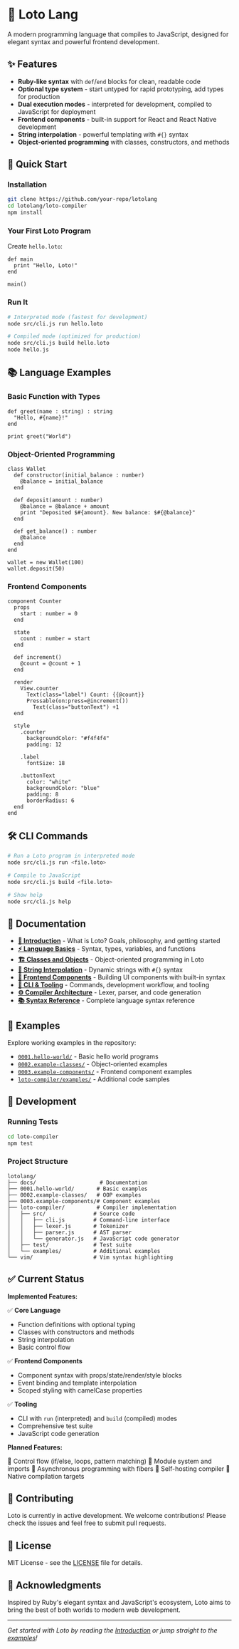 # 🚀 Loto Lang

A modern programming language that compiles to JavaScript, designed for elegant syntax and powerful frontend development.

## ✨ Features

- **Ruby-like syntax** with `def`/`end` blocks for clean, readable code
- **Optional type system** - start untyped for rapid prototyping, add types for production
- **Dual execution modes** - interpreted for development, compiled to JavaScript for deployment
- **Frontend components** - built-in support for React and React Native development
- **String interpolation** - powerful templating with `#{}` syntax
- **Object-oriented programming** with classes, constructors, and methods

## 🚀 Quick Start

### Installation

```bash
git clone https://github.com/your-repo/lotolang
cd lotolang/loto-compiler
npm install
```

### Your First Loto Program

Create `hello.loto`:

```loto
def main
  print "Hello, Loto!"
end

main()
```

### Run It

```bash
# Interpreted mode (fastest for development)
node src/cli.js run hello.loto

# Compiled mode (optimized for production)
node src/cli.js build hello.loto
node hello.js
```

## 📚 Language Examples

### Basic Function with Types

```loto
def greet(name : string) : string
  "Hello, #{name}!"
end

print greet("World")
```

### Object-Oriented Programming

```loto
class Wallet
  def constructor(initial_balance : number)
    @balance = initial_balance
  end

  def deposit(amount : number)
    @balance = @balance + amount
    print "Deposited $#{amount}. New balance: $#{@balance}"
  end

  def get_balance() : number
    @balance
  end
end

wallet = new Wallet(100)
wallet.deposit(50)
```

### Frontend Components

```loto
component Counter
  props
    start : number = 0
  end

  state
    count : number = start
  end

  def increment()
    @count = @count + 1
  end

  render
    View.counter
      Text(class="label") Count: {{@count}}
      Pressable(on:press=@increment())
        Text(class="buttonText") +1
  end

  style
    .counter
      backgroundColor: "#f4f4f4"
      padding: 12

    .label
      fontSize: 18

    .buttonText
      color: "white"
      backgroundColor: "blue"
      padding: 8
      borderRadius: 6
  end
end
```

## 🛠️ CLI Commands

```bash
# Run a Loto program in interpreted mode
node src/cli.js run <file.loto>

# Compile to JavaScript
node src/cli.js build <file.loto>

# Show help
node src/cli.js help
```

## 📖 Documentation

- **[📖 Introduction](docs/01-introduction.md)** - What is Loto? Goals, philosophy, and getting started
- **[⚡ Language Basics](docs/02-language-basics.md)** - Syntax, types, variables, and functions
- **[🏗️ Classes and Objects](docs/03-classes-objects.md)** - Object-oriented programming in Loto
- **[💬 String Interpolation](docs/04-string-interpolation.md)** - Dynamic strings with `#{}` syntax
- **[🎨 Frontend Components](docs/05-frontend-components.md)** - Building UI components with built-in syntax
- **[🔧 CLI & Tooling](docs/06-cli-tooling.md)** - Commands, development workflow, and tooling
- **[⚙️ Compiler Architecture](docs/07-compiler-architecture.md)** - Lexer, parser, and code generation
- **[📚 Syntax Reference](docs/08-syntax-reference.md)** - Complete language syntax reference

## 🎯 Examples

Explore working examples in the repository:

- [`0001.hello-world/`](0001.hello-world/) - Basic hello world programs
- [`0002.example-classes/`](0002.example-classes/) - Object-oriented examples
- [`0003.example-components/`](0003.example-components/) - Frontend component examples
- [`loto-compiler/examples/`](loto-compiler/examples/) - Additional code samples

## 🧪 Development

### Running Tests

```bash
cd loto-compiler
npm test
```

### Project Structure

```
lotolang/
├── docs/                    # Documentation
├── 0001.hello-world/       # Basic examples
├── 0002.example-classes/   # OOP examples
├── 0003.example-components/# Component examples
├── loto-compiler/          # Compiler implementation
│   ├── src/               # Source code
│   │   ├── cli.js         # Command-line interface
│   │   ├── lexer.js       # Tokenizer
│   │   ├── parser.js      # AST parser
│   │   └── generator.js   # JavaScript code generator
│   ├── test/              # Test suite
│   └── examples/          # Additional examples
└── vim/                   # Vim syntax highlighting
```

## ✅ Current Status

**Implemented Features:**

✅ **Core Language**
- Function definitions with optional typing
- Classes with constructors and methods
- String interpolation
- Basic control flow

✅ **Frontend Components**
- Component syntax with props/state/render/style blocks
- Event binding and template interpolation
- Scoped styling with camelCase properties

✅ **Tooling**
- CLI with `run` (interpreted) and `build` (compiled) modes
- Comprehensive test suite
- JavaScript code generation

**Planned Features:**

🚧 Control flow (if/else, loops, pattern matching)
🚧 Module system and imports
🚧 Asynchronous programming with fibers
🚧 Self-hosting compiler
🚧 Native compilation targets

## 🤝 Contributing

Loto is currently in active development. We welcome contributions! Please check the issues and feel free to submit pull requests.

## 📄 License

MIT License - see the [LICENSE](LICENSE) file for details.

## 🙏 Acknowledgments

Inspired by Ruby's elegant syntax and JavaScript's ecosystem, Loto aims to bring the best of both worlds to modern web development.

---

*Get started with Loto by reading the [Introduction](docs/01-introduction.md) or jump straight to the [examples](0001.hello-world/)!*